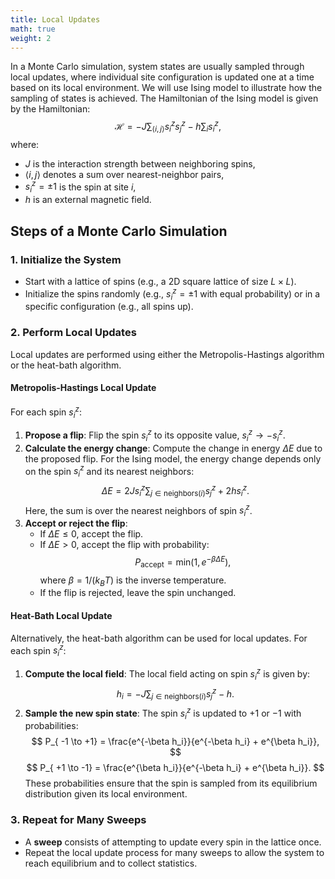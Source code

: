 ```yaml
---
title: Local Updates
math: true
weight: 2
---
```


In a Monte Carlo simulation, system states are usually sampled through local updates, where individual site configuration is updated one at a time based on its local environment. We will use Ising model to illustrate how the sampling of states is achieved. The Hamiltonian of the Ising model is given by the Hamiltonian:
$$
\mathcal{H} = -J \sum_{\langle i,j \rangle} s_i^z s_j^z - h \sum_i s_i^z,
$$
where:
- $J$ is the interaction strength between neighboring spins,
- $\langle i,j \rangle$ denotes a sum over nearest-neighbor pairs,
- $s_i^z=\pm 1$ is the spin at site $i$,
- $h$ is an external magnetic field.

## Steps of a Monte Carlo Simulation

### 1. Initialize the System
- Start with a lattice of spins (e.g., a 2D square lattice of size $L \times L$).
- Initialize the spins randomly (e.g., $s_i^z = \pm 1$ with equal probability) or in a specific configuration (e.g., all spins up).

### 2. Perform Local Updates
Local updates are performed using either the Metropolis-Hastings algorithm or the heat-bath algorithm.

#### Metropolis-Hastings Local Update
For each spin $s_i^z$:
1. **Propose a flip**: Flip the spin $s_i^z$ to its opposite value, $s_i^z \to -s_i^z$.
2. **Calculate the energy change**: Compute the change in energy $\Delta E$ due to the proposed flip. For the Ising model, the energy change depends only on the spin $s_i^z$ and its nearest neighbors:
   $$
   \Delta E = 2 J s_i^z \sum_{j \in \text{neighbors}(i)} s_j^z + 2 h s_i^z.
   $$
   Here, the sum is over the nearest neighbors of spin $s_i^z$.
3. **Accept or reject the flip**:
   - If $\Delta E \leq 0$, accept the flip.
   - If $\Delta E > 0$, accept the flip with probability:
     $$
     P_{\text{accept}} = \text{min}(1, e^{-\beta \Delta E}),
     $$
     where $\beta = 1/(k_B T)$ is the inverse temperature.
   - If the flip is rejected, leave the spin unchanged.

#### Heat-Bath Local Update
Alternatively, the heat-bath algorithm can be used for local updates. For each spin $s_i^z$:
1. **Compute the local field**: The local field acting on spin $s_i^z$ is given by:
   $$
   h_i = -J \sum_{j \in \text{neighbors}(i)} s_j^z - h.
   $$
2. **Sample the new spin state**: The spin $s_i^z$ is updated to $+1$ or $-1$ with probabilities:
   $$
   P_{ -1 \to +1} = \frac{e^{-\beta h_i}}{e^{-\beta h_i} + e^{\beta h_i}},
   $$
   $$
   P_{ +1 \to -1} = \frac{e^{\beta h_i}}{e^{-\beta h_i} + e^{\beta h_i}}.
   $$
   These probabilities ensure that the spin is sampled from its equilibrium distribution given its local environment.

### 3. Repeat for Many Sweeps
- A **sweep** consists of attempting to update every spin in the lattice once.
- Repeat the local update process for many sweeps to allow the system to reach equilibrium and to collect statistics.

